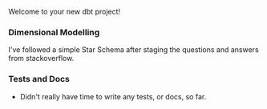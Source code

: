 Welcome to your new dbt project!

### Dimensional Modelling

I've followed a simple Star Schema after staging the questions and answers from stackoverflow.


### Tests and Docs
- Didn't really have time to write any tests, or docs, so far.
